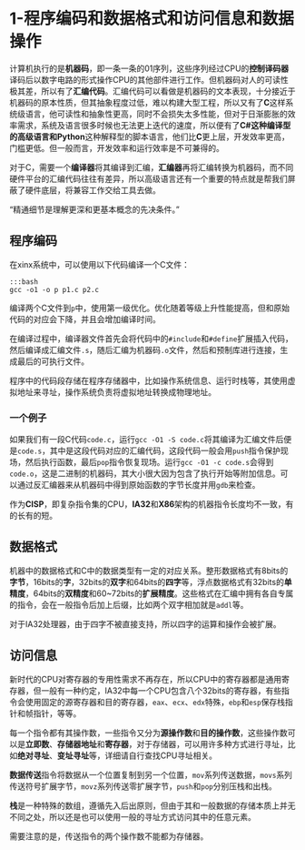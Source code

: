 # 1-程序编码和数据格式和访问信息和数据操作

计算机执行的是**机器码**，即一条一条的01序列，这些序列经过CPU的**控制译码器**译码后以数字电路的形式操作CPU的其他部件进行工作。但机器码对人的可读性极其差，所以有了**汇编代码**。汇编代码可以看做是机器码的文本表现，十分接近于机器码的原本性质，但其抽象程度过低，难以构建大型工程，所以又有了**C**这样系统级语言，他可读性和抽象性更高，同时不会损失太多性能，但对于日渐膨胀的效率需求，系统及语言很多时候也无法更上迭代的速度，所以便有了**C#**这种编译型的高级语言和**Python**这种解释型的脚本语言，他们比**C**更上层，开发效率更高，门槛更低。但一般而言，开发效率和运行效率是不可兼得的。  

对于C，需要一个**编译器**将其编译到汇编，**汇编器**再将汇编转换为机器码，而不同硬件平台的汇编代码往往有差异，所以高级语言还有一个重要的特点就是帮我们屏蔽了硬件底层，将兼容工作交给工具去做。  

“精通细节是理解更深和更基本概念的先决条件。”  

## 程序编码

在xinx系统中，可以使用以下代码编译一个C文件：  

    :::bash
    gcc -o1 -o p p1.c p2.c
    
编译两个C文件到`p`中，使用第一级优化。优化随着等级上升性能提高，但和原始代码的对应会下降，并且会增加编译时间。  

在编译过程中，编译器文件首先会将代码中的`#include`和`#define`扩展插入代码，然后编译成汇编文件`.s`，随后汇编为机器码`.o`文件，然后和预制库进行连接，生成最后的可执行文件。  

程序中的代码段存储在程序存储器中，比如操作系统信息、运行时栈等，其使用虚拟地址来寻址，操作系统负责将虚拟地址转换成物理地址。  

### 一个例子

如果我们有一段C代码`code.c`，运行`gcc -O1 -S code.c`将其编译为汇编文件后便是`code.s`，其中是这段代码对应的汇编代码，这段代码一般会用`push`指令保护现场，然后执行函数，最后`pop`指令恢复现场。运行`gcc -O1 -c code.s`会得到`code.o`，这是二进制的机器码，其大小很大因为包含了执行开始等附加信息。可以通过反汇编器来从机器码中得到原始函数的字节长度并用`gdb`来检查。  

作为**CISP**，即复杂指令集的CPU，**IA32**和**X86**架构的机器指令长度均不一致，有的长有的短。

## 数据格式

机器中的数据格式和C中的数据类型有一定的对应关系。整形数据格式有8bits的**字节**，16bits的**字**，32bits的**双字**和64bits的**四字**等，浮点数据格式有32bits的**单精度**，64bits的**双精度**和60~72bits的**扩展精度**。这些格式在汇编中拥有各自专属的指令，会在一般指令后加上后缀，比如两个双字相加就是`addl`等。  

对于IA32处理器，由于四字不被直接支持，所以四字的运算和操作会被扩展。  

## 访问信息

新时代的CPU对寄存器的专用性需求不再存在，所以CPU中的寄存器都是通用寄存器，但一般有一种约定，IA32中每一个CPU包含八个32bits的寄存器，有些指令会使用固定的源寄存器和目的寄存器，`eax`、`ecx`、`edx`特殊，`ebp`和`esp`保存栈指针和帧指针，等等。  

每一个指令都有其操作数，一些指令又分为**源操作数**和**目的操作数**，这些操作数可以是**立即数**、**存储器地址**和**寄存器**，对于存储器，可以用许多种方式进行寻址，比如**绝对寻址**、**变址寻址**等，详细请自行查找CPU寻址相关。  

**数据传送**指令将数据从一个位置复制到另一个位置，`mov`系列传送数据，`movs`系列传送符号扩展字节，`movz`系列传送零扩展字节，`push`和`pop`分别压栈和出栈。  

**栈**是一种特殊的数组，遵循先入后出原则，但由于其和一般数据的存储本质上并无不同之处，所以还是也可以使用一般的寻址方式访问其中的任意元素。  

需要注意的是，传送指令的两个操作数不能都为存储器。